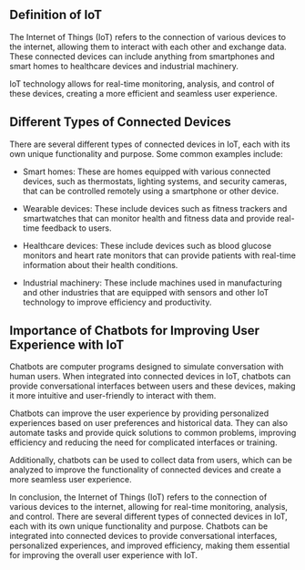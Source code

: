 
Definition of IoT
-----------------

The Internet of Things (IoT) refers to the connection of various devices to the internet, allowing them to interact with each other and exchange data. These connected devices can include anything from smartphones and smart homes to healthcare devices and industrial machinery.

IoT technology allows for real-time monitoring, analysis, and control of these devices, creating a more efficient and seamless user experience.

Different Types of Connected Devices
------------------------------------

There are several different types of connected devices in IoT, each with its own unique functionality and purpose. Some common examples include:

* Smart homes: These are homes equipped with various connected devices, such as thermostats, lighting systems, and security cameras, that can be controlled remotely using a smartphone or other device.

* Wearable devices: These include devices such as fitness trackers and smartwatches that can monitor health and fitness data and provide real-time feedback to users.

* Healthcare devices: These include devices such as blood glucose monitors and heart rate monitors that can provide patients with real-time information about their health conditions.

* Industrial machinery: These include machines used in manufacturing and other industries that are equipped with sensors and other IoT technology to improve efficiency and productivity.

Importance of Chatbots for Improving User Experience with IoT
-------------------------------------------------------------

Chatbots are computer programs designed to simulate conversation with human users. When integrated into connected devices in IoT, chatbots can provide conversational interfaces between users and these devices, making it more intuitive and user-friendly to interact with them.

Chatbots can improve the user experience by providing personalized experiences based on user preferences and historical data. They can also automate tasks and provide quick solutions to common problems, improving efficiency and reducing the need for complicated interfaces or training.

Additionally, chatbots can be used to collect data from users, which can be analyzed to improve the functionality of connected devices and create a more seamless user experience.

In conclusion, the Internet of Things (IoT) refers to the connection of various devices to the internet, allowing for real-time monitoring, analysis, and control. There are several different types of connected devices in IoT, each with its own unique functionality and purpose. Chatbots can be integrated into connected devices to provide conversational interfaces, personalized experiences, and improved efficiency, making them essential for improving the overall user experience with IoT.
